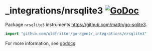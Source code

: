 # _integrations/nrsqlite3 [![GoDoc](https://godoc.org/github.com/oldfritter/go-agent/_integrations/nrsqlite3?status.svg)](https://godoc.org/github.com/oldfritter/go-agent/_integrations/nrsqlite3)

Package `nrsqlite3` instruments https://github.com/mattn/go-sqlite3.

```go
import "github.com/oldfritter/go-agent/_integrations/nrsqlite3"
```

For more information, see
[godocs](https://godoc.org/github.com/oldfritter/go-agent/_integrations/nrsqlite3).
